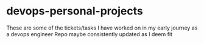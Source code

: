 # devops-personal-projects

These are some of the tickets/tasks I have worked on in my early journey as a devops engineer
Repo maybe consistently updated as I deem fit
